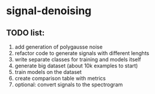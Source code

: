 # signal-denoising

## TODO list:
1. add generation of polygausse noise
2. refactor code to generate signals with different lenghts
3. write separate classes for training and models itself
4. generate big dataset (about 10k examples to start)
5. train models on the dataset
6. create comparison table with metrics
7. optional: convert signals to the spectrogram